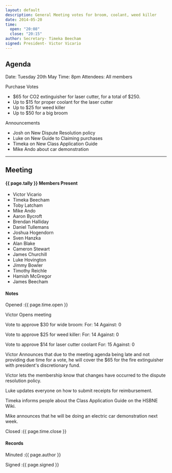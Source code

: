 ```yaml
---
layout: default
description: General Meeting votes for broom, coolant, weed killer
date: 2014-05-20
time:
  open: "20:08"
  close: "20:15"
author: Secretary- Timeka Beecham
signed: President- Victor Vicario
---
```


## Agenda

Date: Tuesday 20th May
Time: 8pm
Attendees: All members

Purchase Votes
* $65 for CO2 extinguisher for laser cutter, for a total of $250.
* Up to $15 for proper coolant for the laser cutter
* Up to $25 for weed killer
* Up to $50 for a big broom

Announcements
* Josh on New Dispute Resolution policy
* Luke on New Guide to Claiming purchases
* Timeka on New Class Application Guide
* Mike Ando about car demonstration


---

## Meeting

#### {{ page.tally }} Members Present

* Victor Vicario
* Timeka Beecham
* Toby Latcham
* Mike Ando
* Aaron Bycroft
* Brendan Halliday
* Daniel Tullemans
* Joshua Hogendorn
* Sven Hanzka
* Alan Blake
* Cameron Stewart
* James Churchill
* Luke Hovington
* Jimmy Bowler
* Timothy Reichle
* Hamish McGregor
* James Beecham

#### Notes

Opened
:{{ page.time.open }}

Victor Opens meeting

Vote to approve $30 for wide broom: 
For: 14 
Against: 0

Vote to approve $25 for weed killer: 
For: 14 
Against: 0

Vote to approve $14 for laser cutter coolant 
For: 15 
Against: 0 

Victor Announces that due to the meeting agenda being late and not providing due time for a vote, he will cover the $65 for the fire extinguisher with president's discretionary fund.

Victor lets the membership know that changes have occurred to the dispute resolution policy.

Luke updates everyone on how to submit receipts for reimbursement.

Timeka informs people about the Class Application Guide on the HSBNE Wiki.

Mike announces that he will be doing an electric car demonstration next week. 


Closed
:{{ page.time.close }}

#### Records

Minuted
:{{ page.author }}

Signed
:{{ page.signed }}
